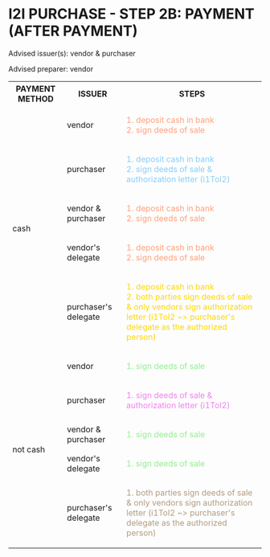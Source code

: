 # I2I PURCHASE - STEP 2B: PAYMENT (AFTER PAYMENT)

Advised issuer(s): vendor & purchaser

Advised preparer: vendor

<table>
  <tr>
    <th>PAYMENT METHOD</th>
    <th>ISSUER</th>
    <th>STEPS</th>
  </tr>

  <tr>
    <!-- PAYMENT METHOD: cash -->
    <!-- ISSUER: vendor -->
    <td rowspan="5">cash</td>
    <td>vendor</td>
    <td style="color: lightsalmon;">
      <ol style="padding: 0; list-style-position: inside;">
        <li>deposit cash in bank</li>
        <li>sign deeds of sale</li>
      </ol>
    </td>
  </tr>
  <tr>
    <!-- PAYMENT METHOD: cash -->
    <!-- ISSUER: purchaser -->
    <td>purchaser</td>
    <td style="color: lightskyblue;">
      <ol style="padding: 0; list-style-position: inside;">
        <li>deposit cash in bank</li>
        <li>sign deeds of sale & authorization letter (i1ToI2)</li>
      </ol>
    </td>
  </tr>
  <tr>
    <!-- PAYMENT METHOD: cash -->
    <!-- ISSUER: vendor & purchaser -->
    <td>vendor & purchaser</td>
    <td style="color: lightsalmon;">
      <ol style="padding: 0; list-style-position: inside;">
        <li>deposit cash in bank</li>
        <li>sign deeds of sale</li>
      </ol>
    </td>
  </tr>
  <tr>
    <!-- PAYMENT METHOD: cash -->
    <!-- ISSUER: vendor's delegate -->
    <td>vendor's delegate</td>
    <td style="color: lightsalmon;">
      <ol style="padding: 0; list-style-position: inside;">
        <li>deposit cash in bank</li>
        <li>sign deeds of sale</li>
      </ol>
    </td>
  </tr>
  <tr>
    <!-- PAYMENT METHOD: cash -->
    <!-- ISSUER: purchaser's delegate -->
    <td>purchaser's delegate</td>
    <td style="color: gold;">
      <ol style="padding: 0; list-style-position: inside;">
        <li>deposit cash in bank</li>
        <li>both parties sign deeds of sale & only vendors sign authorization letter (i1ToI2 ~> purchaser's delegate as the authorized person)</li>
      </ol>
    </td>
  </tr>
  
  <tr>
    <!-- PAYMENT METHOD: not cash -->
    <!-- ISSUER: vendor -->
    <td rowspan="5">not cash</td>
    <td>vendor</td>
    <td style="color: lightgreen;">
      <ol style="padding: 0; list-style-position: inside;">
        <li>sign deeds of sale</li>
      </ol>
    </td>
  </tr>
  <tr>
    <!-- PAYMENT METHOD: not cash -->
    <!-- ISSUER: purchaser -->
    <td>purchaser</td>
    <td style="color: violet;">
      <ol style="padding: 0; list-style-position: inside;">
        <li>sign deeds of sale & authorization letter (i1ToI2)</li>
      </ol>
    </td>
  </tr>
  <tr>
    <!-- PAYMENT METHOD: not cash -->
    <!-- ISSUER: vendor & purchaser -->
    <td>vendor & purchaser</td>
    <td style="color: lightgreen;">
      <ol style="padding: 0; list-style-position: inside;">
        <li>sign deeds of sale</li>
      </ol>
    </td>
  </tr>
  <tr>
    <!-- PAYMENT METHOD: not cash -->
    <!-- ISSUER: vendor's delegate -->
    <td>vendor's delegate</td>
    <td style="color: lightgreen;">
      <ol style="padding: 0; list-style-position: inside;">
        <li>sign deeds of sale</li>
      </ol>
    </td>
  </tr>
  <tr>
    <!-- PAYMENT METHOD: not cash -->
    <!-- ISSUER: purchaser's delegate -->
    <td>purchaser's delegate</td>
    <td style="color: #b09c81;">
      <ol style="padding: 0; list-style-position: inside;">
        <li>both parties sign deeds of sale & only vendors sign authorization letter (i1ToI2 ~> purchaser's delegate as the authorized person)</li>
      </ol>
    </td>
  </tr>
</table>
